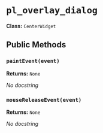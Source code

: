 # `pl_overlay_dialog`

**Class:** `CenterWidget`

## Public Methods

### `paintEvent(event)`
**Returns:** `None`

_No docstring_

### `mouseReleaseEvent(event)`
**Returns:** `None`

_No docstring_